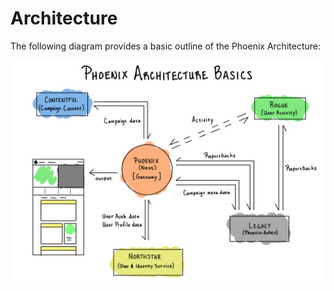 # Architecture

The following diagram provides a basic outline of the Phoenix Architecture:

![Phoenix Basic Architecture](../.gitbook/assets/phoenix_basic_architecture%20%281%29.png)

